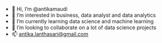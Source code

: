 - 👋 Hi, I’m @antikamaudi
- 👀 I’m interested in business, data analyst and data analytics
- 🌱 I’m currently learning data science and machine learning
- 💞️ I’m looking to collaborate on a lot of data science projects
- 📫 antika.lanthasari@gmail.com
